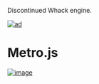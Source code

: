 Discontinued Whack engine.

[![ad](https://github.com/user-attachments/assets/b88231fe-ddbb-40b3-8fcb-361b823e57c3)](https://github.com/jetenginex)

# Metro.js

[![image](https://github.com/user-attachments/assets/d4c6cf5f-0538-45d3-8450-e4d77eb8b29a)](https://github.com/hydroperx/metro.js)
